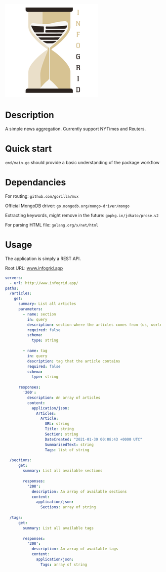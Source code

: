<img src="./media/infogrid_logo.png" width="300" height="300">

# Description
A simple news aggregation. Currently support NYTimes and Reuters.

# Quick start
```cmd/main.go``` should provide a basic understanding of the package workflow

# Dependancies
For routing: ```github.com/gorilla/mux```

Official MongoDB driver: ```go.mongodb.org/mongo-driver/mongo```

Extracting keywords, might remove in the future: ```gopkg.in/jdkato/prose.v2```

For parsing HTML file: ```golang.org/x/net/html```

# Usage
The application is simply a REST API.

Root URL: www.infogrid.app

```yaml
servers:
  - url: http://www.infogrid.app/
paths:
  /articles:
    get:
      summary: List all articles
      parameters:
        - name: section
          in: query
          description: section where the articles comes from (us, world, technology, etc.)
          required: false
          schema:
            type: string

        - name: tag
          in: query
          description: tag that the article contains
          required: false
          schema:
            type: string

      responses:
        '200':
          description: An array of articles
          content:
            application/json:    
              Articles:
                Article:
                  URL: string
                  Title: string
                  Section: string
                  DateCreated: "2021-01-30 00:08:43 +0000 UTC"
                  SummarisedText: string
                  Tags: list of string

  /sections:
      get:
        summary: List all available sections
  
        responses:
          '200':
            description: An array of available sections
            content:
              application/json:    
                Sections: array of string

  /tags:
      get:
        summary: List all available tags
  
        responses:
          '200':
            description: An array of available tags
            content:
              application/json:    
                Tags: array of string
```             